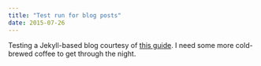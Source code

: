 ```yaml
---
title: "Test run for blog posts"
date: 2015-07-26
---
```


Testing a Jekyll-based blog courtesy of [this guide](http://jmcglone.com/guides/github-pages/). I need some more cold-brewed coffee to get through the night.

